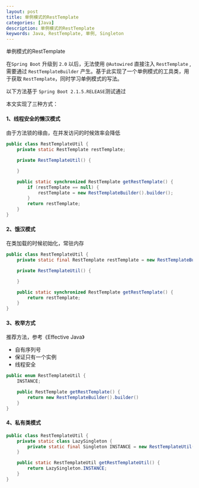 ```yaml
---
layout: post
title: 单例模式的RestTemplate
categories: [Java]
description: 单例模式的RestTemplate
keywords: Java, RestTemplate, 单例, Singleton
---
```

单例模式的RestTemplate

在`Spring Boot` 升级到 `2.0` 以后，无法使用 `@Autowired` 直接注入 `RestTemplate` , 需要通过 `RestTemplateBuilder` 产生。基于此实现了一个单例模式的工具类，用于获取 `RestTemplate`，同时学习单例模式的写法。   

以下方法基于 `Spring Boot 2.1.5.RELEASE`测试通过

本文实现了三种方式：  
#### 1、线程安全的懒汉模式
由于方法锁的缘由，在并发访问的时候效率会降低
```java
public class RestTemplateUtil {
    private static RestTemplate restTemplate;

    private RestTemplateUtil() {

    }

    public static synchronized RestTemplate getRestTemplate() {
        if (restTemplate == null) {
            restTemplate = new RestTemplateBuilder().builder();
        }
        return restTemplate;
    }
}
```

#### 2、饿汉模式
在类加载的时候初始化，常驻内存
```java
public class RestTemplateUtil {
    private static final RestTemplate restTemplate = new RestTemplateBuilder().builder();

    private RestTemplateUtil() {

    }

    public static synchronized RestTemplate getRestTemplate() {
        return restTemplate;
    }
}
```

#### 3、枚举方式 
推荐方法，参考《Effective Java》
* 自有序列号  
* 保证只有一个实例  
* 线程安全
  
```java
public enum RestTemplateUtil {
    INSTANCE;

    public RestTemplate getRestTemplate() {
        return new RestTemplateBuilder().builder()
    }
}
```

#### 4、私有类模式
```java
public class RestTemplateUtil {
    private static class LazySingleton {
        private static final Singleton INSTANCE = new RestTemplateUtil();
    }

    public static RestTemplateUtil getRestTemplateUtil() {
        return LazySingleton.INSTANCE;
    }
}
```